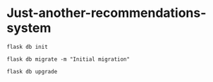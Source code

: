 # Just-another-recommendations-system

```
flask db init
```
```
flask db migrate -m "Initial migration"
```
```
flask db upgrade
```
